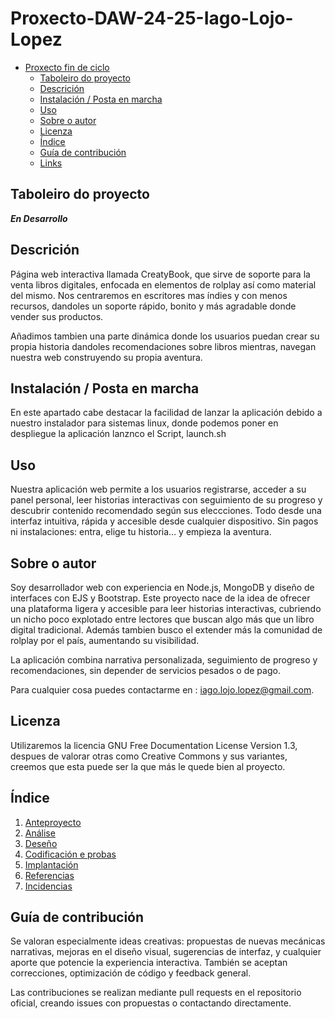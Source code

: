 # Proxecto-DAW-24-25-Iago-Lojo-Lopez

- [Proxecto fin de ciclo](#proxecto-daw-24-25-iago-lojo-lopez)
  - [Taboleiro do proyecto](#taboleiro-do-proyecto)
  - [Descrición](#descrición)
  - [Instalación / Posta en marcha](#instalación--posta-en-marcha)
  - [Uso](#uso)
  - [Sobre o autor](#sobre-o-autor)
  - [Licenza](#licenza)
  - [Índice](#índice)
  - [Guía de contribución](#guía-de-contribución)
  - [Links](#links)

## Taboleiro do proyecto

***En Desarrollo***

## Descrición

Página web interactiva llamada CreatyBook, que sirve de soporte para la venta libros digitales, enfocada en elementos de rolplay así como material del mismo. Nos centraremos en escritores mas índies y con menos recursos, dandoles un soporte rápido, bonito y más agradable donde vender sus productos.

Añadimos tambien una parte dinámica donde los usuarios puedan crear su propia historia dandoles recomendaciones sobre libros mientras, navegan nuestra web construyendo su propia aventura.

## Instalación / Posta en marcha

En este apartado cabe destacar la facilidad de lanzar la aplicación debido a nuestro instalador para sistemas linux, donde podemos poner en despliegue la aplicación lanznco el Script, launch.sh

## Uso

Nuestra aplicación web permite a los usuarios registrarse, acceder a su panel personal, leer historias interactivas con seguimiento de su progreso y descubrir contenido recomendado según sus eleccciones. Todo desde una interfaz intuitiva, rápida y accesible desde cualquier dispositivo. Sin pagos ni instalaciones: entra, elige tu historia… y empieza la aventura.

## Sobre o autor

Soy desarrollador web con experiencia en Node.js, MongoDB y diseño de interfaces con EJS y Bootstrap. Este proyecto nace de la idea de ofrecer una plataforma ligera y accesible para leer historias interactivas, cubriendo un nicho poco explotado entre lectores que buscan algo más que un libro digital tradicional. Además tambien busco el extender más la comunidad de rolplay por el país, aumentando su visibilidad.

La aplicación combina narrativa personalizada, seguimiento de progreso y recomendaciones, sin depender de servicios pesados o de pago.

Para cualquier cosa puedes contactarme en : [iago.lojo.lopez@gmail.com](mailto:iago.lojo.lopez@gmail.com).

## Licenza

Utilizaremos la licencia GNU Free Documentation License Version 1.3, despues de valorar otras como Creative Commons y sus variantes, creemos que esta puede ser la que más le quede bien al proyecto.

## Índice


1. [Anteproyecto](./doc/1_Anteproyecto.md)
2. [Análise](./doc/2_Analise.md)
3. [Deseño](./doc/3_Deseño.md)
4. [Codificación e probas](doc/4_Codificacion_e_probas.md)
5. [Implantación](doc/5_Implantación.md)
6. [Referencias](doc/6_Referencias.md)
7. [Incidencias](doc/7_Incidencias.md)

## Guía de contribución

Se valoran especialmente ideas creativas: propuestas de nuevas mecánicas narrativas, mejoras en el diseño visual, sugerencias de interfaz, y cualquier aporte que potencie la experiencia interactiva. También se aceptan correcciones, optimización de código y feedback general.

Las contribuciones se realizan mediante pull requests en el repositorio oficial, creando issues con propuestas o contactando directamente.

